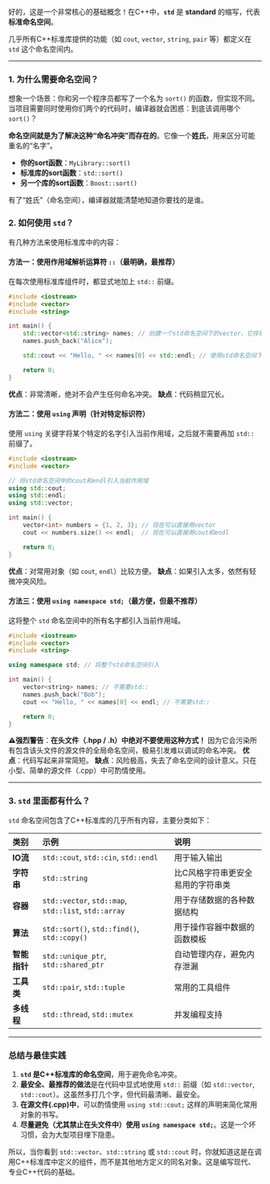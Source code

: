 好的，这是一个非常核心的基础概念！在C++中，**`std`** 是 **standard** 的缩写，代表**标准命名空间**。

几乎所有C++标准库提供的功能（如 `cout`, `vector`, `string`, `pair` 等）都定义在 `std` 这个命名空间内。

---

### 1. 为什么需要命名空间？

想象一个场景：你和另一个程序员都写了一个名为 `sort()` 的函数，但实现不同。当项目需要同时使用你们两个的代码时，编译器就会困惑：到底该调用哪个 `sort()`？

**命名空间就是为了解决这种“命名冲突”而存在的**。它像一个**姓氏**，用来区分可能重名的“名字”。

*   **你的sort函数**：`MyLibrary::sort()`
*   **标准库的sort函数**：`std::sort()`
*   **另一个库的sort函数**：`Boost::sort()`

有了“姓氏”（命名空间），编译器就能清楚地知道你要找的是谁。

### 2. 如何使用 `std`？

有几种方法来使用标准库中的内容：

#### 方法一：使用作用域解析运算符 `::`（最明确，最推荐）
在每次使用标准库组件时，都显式地加上 `std::` 前缀。

```cpp
#include <iostream>
#include <vector>
#include <string>

int main() {
    std::vector<std::string> names; // 创建一个std命名空间下的vector，它存储std命名空间下的string
    names.push_back("Alice");

    std::cout << "Hello, " << names[0] << std::endl; // 使用std命名空间下的cout和endl

    return 0;
}
```
**优点**：非常清晰，绝对不会产生任何命名冲突。
**缺点**：代码稍显冗长。

#### 方法二：使用 `using` 声明（针对特定标识符）
使用 `using` 关键字将某个特定的名字引入当前作用域，之后就不需要再加 `std::` 前缀了。

```cpp
#include <iostream>
#include <vector>

// 将std命名空间中的cout和endl引入当前作用域
using std::cout;
using std::endl;
using std::vector;

int main() {
    vector<int> numbers = {1, 2, 3}; // 现在可以直接用vector
    cout << numbers.size() << endl;  // 现在可以直接用cout和endl

    return 0;
}
```
**优点**：对常用对象（如 `cout`, `endl`）比较方便。
**缺点**：如果引入太多，依然有轻微冲突风险。

#### 方法三：使用 `using namespace std;`（最方便，但最不推荐）
这将整个 `std` 命名空间中的所有名字都引入当前作用域。

```cpp
#include <iostream>
#include <vector>
#include <string>

using namespace std; // 将整个std命名空间引入

int main() {
    vector<string> names; // 不需要std::
    names.push_back("Bob");
    cout << "Hello, " << names[0] << endl; // 不需要std::

    return 0;
}
```
**⚠️强烈警告**：**在头文件（.hpp / .h）中绝对不要使用这种方式！** 因为它会污染所有包含该头文件的源文件的全局命名空间，极易引发难以调试的命名冲突。
**优点**：代码写起来非常简短。
**缺点**：风险极高，失去了命名空间的设计意义。只在小型、简单的源文件（.cpp）中可酌情使用。

---

### 3. `std` 里面都有什么？

`std` 命名空间包含了C++标准库的几乎所有内容，主要分类如下：

| 类别 | 示例 | 说明 |
| :--- | :--- | :--- |
| **IO流** | `std::cout`, `std::cin`, `std::endl` | 用于输入输出 |
| **字符串** | `std::string` | 比C风格字符串更安全易用的字符串类 |
| **容器** | `std::vector`, `std::map`, `std::list`, `std::array` | 用于存储数据的各种数据结构 |
| **算法** | `std::sort()`, `std::find()`, `std::copy()` | 用于操作容器中数据的函数模板 |
| **智能指针** | `std::unique_ptr`, `std::shared_ptr` | 自动管理内存，避免内存泄漏 |
| **工具类** | `std::pair`, `std::tuple` | 常用的工具组件 |
| **多线程** | `std::thread`, `std::mutex` | 并发编程支持 |

---

### 总结与最佳实践

1.  **`std` 是C++标准库的命名空间**，用于避免命名冲突。
2.  **最安全、最推荐的做法**是在代码中显式地使用 `std::` 前缀（如 `std::vector`, `std::cout`）。这虽然多打几个字，但代码最清晰、最安全。
3.  **在源文件(.cpp)中**，可以酌情使用 `using std::cout;` 这样的声明来简化常用对象的书写。
4.  **尽量避免（尤其禁止在头文件中）使用 `using namespace std;`**。这是一个坏习惯，会为大型项目埋下隐患。

所以，当你看到 `std::vector`、`std::string` 或 `std::cout` 时，你就知道这是在调用C++标准库中定义的组件，而不是其他地方定义的同名对象。这是编写现代、专业C++代码的基础。